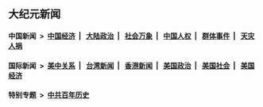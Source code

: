 ## 大纪元新闻

#### 中国新闻 &nbsp;>&nbsp; [中国经济](indexes/ncid283/README.md?07140045) &nbsp;| &nbsp; [大陆政治](indexes/ncid277/README.md?07140045) &nbsp;| &nbsp; [社会万象](indexes/ncid282/README.md?07140045) &nbsp;| &nbsp; [中国人权](indexes/ncid278/README.md?07140045) &nbsp;| &nbsp; [群体事件](indexes/ncid279/README.md?07140045) &nbsp;| &nbsp; [天灾人祸](indexes/ncid280/README.md?07140045)

#### 国际新闻 &nbsp;>&nbsp; [美中关系](indexes/nf1412576/README.md?07140045) &nbsp;| &nbsp; [台湾新闻](indexes/ncid1349361/README.md?07140045) &nbsp;| &nbsp; [香港新闻](indexes/ncid1349362/README.md?07140045) &nbsp;| &nbsp; [美国政治](indexes/ncid1078159/README.md?07140045) &nbsp;| &nbsp; [美国社会](indexes/ncid1078160/README.md?07140045) &nbsp;| &nbsp; [美国经济](indexes/ncid1078158/README.md?07140045)

#### 特别专题 &nbsp;>&nbsp; [中共百年历史](https://github.com/easy2view/epoch-special/blob/master/README.md?07140045)  
